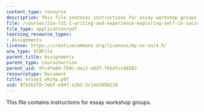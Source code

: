 ```yaml
---
content_type: resource
description: This file contains instructions for essay workshop groups.
file: /courses/21w-731-1-writing-and-experience-exploring-self-in-society-spring-2004/8f83b2f97ebfe04fe2625c144209821d_essay1_wkshp.pdf
file_type: application/pdf
learning_resource_types:
- Assignments
license: https://creativecommons.org/licenses/by-nc-sa/4.0/
ocw_type: OCWFile
parent_title: Assignments
parent_type: CourseSection
parent_uid: 9fc47e04-7b9c-4e13-e93f-f654fcc48582
resourcetype: Document
title: essay1_wkshp.pdf
uid: 8f83b2f9-7ebf-e04f-e262-5c144209821d
---
```

This file contains instructions for essay workshop groups.